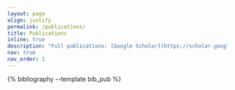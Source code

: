 ```yaml
---
layout: page
align: justify
permalink: /publications/
title: Publications
inline: true
description: "Full publications: [Google Scholar](https://scholar.google.com/citations?user=Fi6WlW0AAAAJ&hl=en)."
nav: true
nav_order: 1
---
```


<!-- _pages/publications.md -->
<div class="publications">

{% bibliography --template bib_pub %}

</div>
